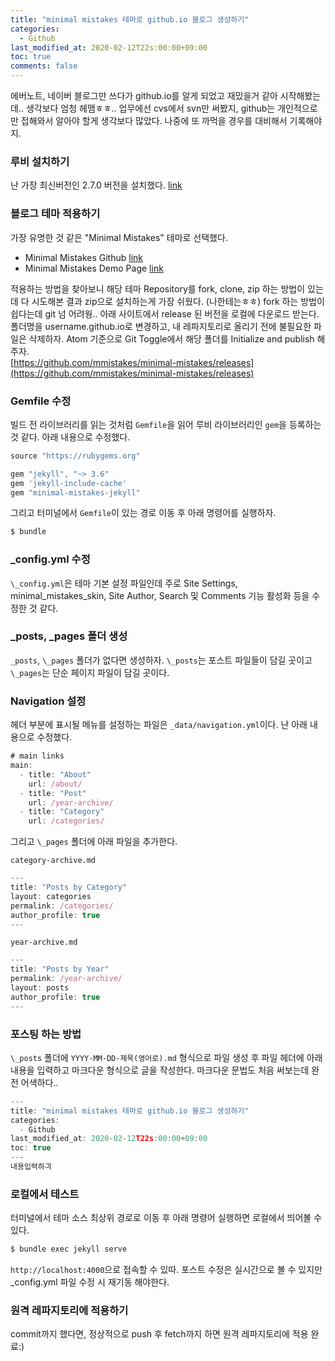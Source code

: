 ```yaml
---
title: "minimal mistakes 테마로 github.io 블로그 생성하기"
categories:
  - Github
last_modified_at: 2020-02-12T22s:00:00+09:00
toc: true
comments: false
---
```


에버노트, 네이버 블로그만 쓰다가 github.io를 알게 되었고 재밌을거 같아
시작해봤는데.. 생각보다 엄청 헤맴ㅎㅎ..
업무에선 cvs에서 svn만 써봤지, github는 개인적으로만 접해와서 알아야 할게 생각보다 많았다. 나중에 또 까먹을 경우를 대비해서 기록해야지.

### 루비 설치하기
난 가장 최신버전인 2.7.0 버전을 설치했다. [link](https://rubyinstaller.org/downloads/)

### 블로그 테마 적용하기
가장 유명한 것 같은 "Minimal Mistakes" 테마로 선택했다.    

* Minimal Mistakes Github [link](https://github.com/mmistakes/minimal-mistakes)
* Minimal Mistakes Demo Page [link](https://mmistakes.github.io/minimal-mistakes/)

적용하는 방법을 찾아보니 해당 테마 Repository를 fork, clone, zip 하는 방법이 있는데
다 시도해본 결과 zip으로 설치하는게 가장 쉬웠다. (나한테는ㅎㅎ) fork 하는 방법이 쉽다는데 git 넘 어려웡.. 아래 사이트에서 release 된 버전을 로컬에 다운로드 받는다. 폴더명을 username.github.io로 변경하고, 내 레파지토리로 올리기 전에 불필요한 파일은 삭제하자. Atom 기준으로 Git Toggle에서 해당 폴더를 Initialize and publish 해주자.     
[https://github.com/mmistakes/minimal-mistakes/releases](https://github.com/mmistakes/minimal-mistakes/releases)

### Gemfile 수정
빌드 전 라이브러리를 읽는 것처럼 `Gemfile`을 읽어 루비 라이브러리인 `gem`을 등록하는 것 같다. 아래 내용으로 수정했다.
```javascript
source "https://rubygems.org"

gem "jekyll", "~> 3.6"
gem 'jekyll-include-cache'
gem "minimal-mistakes-jekyll"
```

그리고 터미널에서 `Gemfile`이 있는 경로 이동 후 아래 명령어를 실행하자.    
```javascript
$ bundle
```

### \_config.yml 수정
`\_config.yml`은 테마 기본 설정 파일인데 주로 Site Settings, minimal_mistakes_skin, Site Author, Search 및 Comments 기능 활성화 등을 수정한 것 같다.

### \_posts, \_pages 폴더 생성
`_posts`, `\_pages` 폴더가 없다면 생성하자. `\_posts`는 포스트 파일들이 담길 곳이고 `\_pages`는 단순 페이지 파일이 담길 곳이다.

### Navigation 설정
헤더 부분에 표시될 메뉴를 설정하는 파일은 `_data/navigation.yml`이다. 난 아래 내용으로 수정했다.
```javascript
# main links
main:
  - title: "About"
    url: /about/
  - title: "Post"
    url: /year-archive/
  - title: "Category"
    url: /categories/
```

그리고 `\_pages` 폴더에 아래 파일을 추가한다.

`category-archive.md`
```javascript
---
title: "Posts by Category"
layout: categories
permalink: /categories/
author_profile: true
---
```

`year-archive.md`
```javascript
---
title: "Posts by Year"
permalink: /year-archive/
layout: posts
author_profile: true
---
```



### 포스팅 하는 방법
`\_posts` 폴더에 `YYYY-MM-DD-제목(영어로).md` 형식으로 파일 생성 후 파일 헤더에 아래 내용을 입력하고 마크다운 형식으로 글을 작성한다. 마크다운 문법도 처음 써보는데 완전 어색하다..    

```javascript
---
title: "minimal mistakes 테마로 github.io 블로그 생성하기"
categories:
  - Github
last_modified_at: 2020-02-12T22s:00:00+09:00
toc: true
---
내용입력하긔
```

### 로컬에서 테스트
터미널에서 테마 소스 최상위 경로로 이동 후 아래 명령어 실행하면 로컬에서 띄어볼 수 있다.    
```javascript
$ bundle exec jekyll serve
```

`http://localhost:4000`으로 접속할 수 있따. 포스트 수정은 실시간으로 볼 수 있지만 \_config.yml 파일 수정 시 재기동 해야한다.    

### 원격 레파지토리에 적용하기
commit까지 했다면, 정상적으로 push 후 fetch까지 하면 원격 레파지토리에 적용 완료:)
